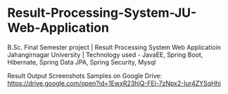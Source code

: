 # Result-Processing-System-JU-Web-Application
B.Sc. Final Semester project | Result Processing System Web Applicatioin Jahangirnagar University | Technology used - JavaEE, Spring Boot,  Hibernate, Spring Data JPA, Spring Security, Mysql 

Result Output Screenshots Samples on Google Drive: https://drive.google.com/open?id=1EwxR23hjQ-FEl-7zNpx2-Iur4ZYSqHhi
